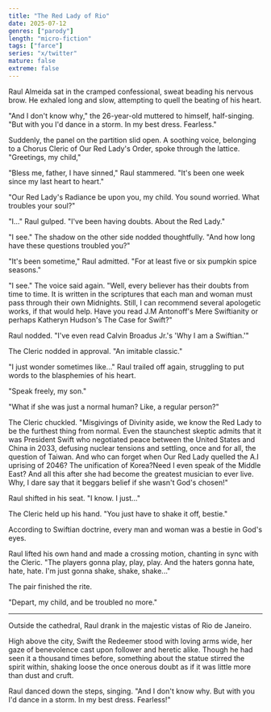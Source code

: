 ```yaml
---
title: "The Red Lady of Rio"
date: 2025-07-12
genres: ["parody"]
length: "micro-fiction"
tags: ["farce"]
series: "x/twitter"
mature: false
extreme: false
---
```

Raul Almeida sat in the cramped confessional, sweat beading his nervous brow. He exhaled long and slow, attempting to quell the beating of his heart.

"And I don't know why," the 26-year-old muttered to himself, half-singing. "But with you I'd dance in a storm. In my best dress. Fearless."

Suddenly, the panel on the partition slid open. A soothing voice, belonging to a Chorus Cleric of Our Red Lady's Order, spoke through the lattice. "Greetings, my child," 

"Bless me, father, I have sinned," Raul stammered. "It's been one week since my last heart to heart."

"Our Red Lady's Radiance be upon you, my child. You sound worried. What troubles your soul?"

"I..." Raul gulped. "I've been having doubts. About the Red Lady."

"I see." The shadow on the other side nodded thoughtfully. "And how long have these questions troubled you?"

"It's been sometime," Raul admitted. "For at least five or six pumpkin spice seasons."

"I see." The voice said again. "Well, every believer has their doubts from time to time. It is written in the scriptures that each man and woman must pass through their own Midnights. Still, I can recommend several apologetic works, if that would help. Have you read J.M Antonoff's Mere Swiftianity or perhaps Katheryn Hudson's The Case for Swift?"

Raul nodded. "I've even read Calvin Broadus Jr.'s 'Why I am a Swiftian.'"

The Cleric nodded in approval. "An imitable classic."

"I just wonder sometimes like..." Raul trailed off again, struggling to put words to the blasphemies of his heart.

"Speak freely, my son."

"What if she was just a normal human? Like,  a regular person?"

The Cleric chuckled. "Misgivings of Divinity aside, we know the Red Lady to be the furthest thing from normal. Even the staunchest skeptic admits that it was President Swift who negotiated peace between the United States and China in 2033, defusing nuclear tensions and settling, once and for all, the question of Taiwan. And who can forget when Our Red Lady quelled the A.I uprising of 2046? The unification of Korea?Need I even speak of the Middle East? And all this after she had become the greatest musician to ever live. Why, I dare say that it beggars belief if she wasn't God's chosen!"

Raul shifted in his seat. "I know. I just..."

The Cleric held up his hand. "You just have to shake it off, bestie."

According to Swiftian doctrine, every man and woman was a bestie in God's eyes.

Raul lifted his own hand and made a crossing motion, chanting in sync with the Cleric. "The players gonna play, play, play. And the haters gonna hate, hate, hate. I'm just gonna shake, shake, shake..."

The pair finished the rite.

"Depart, my child, and be troubled no more."

---

Outside the cathedral, Raul drank in the majestic vistas of Rio de Janeiro. 

High above the city, Swift the Redeemer stood with loving arms wide, her gaze of benevolence cast upon follower and heretic alike. Though he had seen it a thousand times before, something about the statue stirred the spirit within, shaking loose the once onerous doubt as if it was little more than dust and cruft.

Raul danced down the steps, singing. "And I don't know why. But with you I'd dance in a storm. In my best dress. Fearless!"